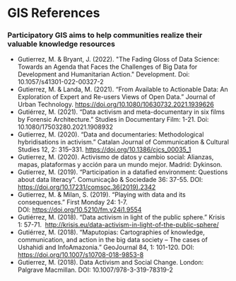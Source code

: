 # GIS References

### Participatory GIS aims to help communities realize their valuable knowledge resources


- Gutierrez, M. & Bryant, J. (2022). "The Fading Gloss of Data Science: Towards an Agenda that Faces the Challenges of Big Data for Development and Humanitarian Action." Development. Doi: 10.1057/s41301-022-00327-2
- Gutierrez, M. & Landa, M. (2021). “From Available to Actionable Data: An Exploration of Expert and Re-users Views of Open Data.” Journal of Urban Technology. https://doi.org/10.1080/10630732.2021.1939626
- Gutiérrez, M. (2021). “Data activism and meta-documentary in six films by Forensic Architecture.” Studies in Documentary Film: 1-21. Doi: 10.1080/17503280.2021.1908932
- Gutierrez, M. (2020). “Data and documentaries: Methodological hybridisations in activism.” Catalan Journal of Communication & Cultural Studies 12, 2: 315–331. https://doi.org/10.1386/cjcs_00035_1
- Gutierrez, M. (2020). Activismo de datos y cambio social: Alianzas, mapas, plataformas y acción para un mundo mejor. Madrid: Dykinson.
- Gutierrez, M. (2019). “Participation in a datafied environment: Questions about data literacy”. Comunicação & Sociedade 36: 37-55. DOI: https://doi.org/10.17231/comsoc.36(2019).2342
- Gutierrez, M. & Milan, S. (2019). “Playing with data and its consequences.” First Monday 24: 1-7. DOI: https://doi.org/10.5210/fm.v24i1.9554
- Gutiérrez, M. (2018). “Data activism in light of the public sphere.” Krisis 1: 57-71.  http://krisis.eu/data-activism-in-light-of-the-public-sphere/
- Gutiérrez, M. (2018). “Maputopias: Cartographies of knowledge, communication, and action in the big data society – The cases of Ushahidi and InfoAmazonia.” GeoJournal 84, 1: 101-120. DOI: https://doi.org/10.1007/s10708-018-9853-8
- Gutierrez, M. (2018). Data Activism and Social Change. London: Palgrave Macmillan. DOI: 10.1007/978-3-319-78319-2
